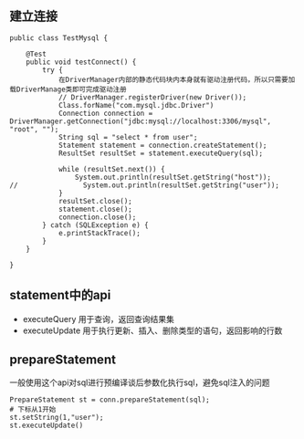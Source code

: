 <!--
 * @Author: WeiHong Ran
 * @Date: 2019-09-03 23:48:32
 * @LastEditors: WeiHong Ran
 * @LastEditTime: 2019-09-05 22:40:19
 * @Description: Nothing
 -->
## 建立连接

```
public class TestMysql {

    @Test
    public void testConnect() {
        try {
            在DriverManager内部的静态代码块内本身就有驱动注册代码，所以只需要加载DriverManage类即可完成驱动注册
            // DriverManager.registerDriver(new Driver());
            Class.forName("com.mysql.jdbc.Driver")
            Connection connection = DriverManager.getConnection("jdbc:mysql://localhost:3306/mysql", "root", "");
            String sql = "select * from user";
            Statement statement = connection.createStatement();
            ResultSet resultSet = statement.executeQuery(sql);

            while (resultSet.next()) {
                System.out.println(resultSet.getString("host"));
//                System.out.println(resultSet.getString("user"));
            }
            resultSet.close();
            statement.close();
            connection.close();
        } catch (SQLException e) {
            e.printStackTrace();
        }
    }

}
```


## statement中的api

- executeQuery 用于查询，返回查询结果集
- executeUpdate 用于执行更新、插入、删除类型的语句，返回影响的行数

## prepareStatement

一般使用这个api对sql进行预编译谈后参数化执行sql，避免sql注入的问题

~~~
PrepareStatement st = conn.prepareStatement(sql);
# 下标从1开始
st.setString(1,"user");
st.executeUpdate()
~~~